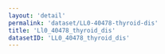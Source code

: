 ```yaml
---
layout: 'detail'
permalink: 'dataset/LL0-40478-thyroid-dis'
title: 'Ll0_40478_thyroid_dis'
datasetID: 'LL0_40478_thyroid_dis'
---
```

